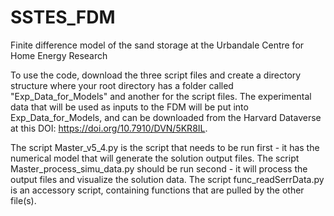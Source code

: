 # SSTES_FDM
Finite difference model of the sand storage at the Urbandale Centre for Home Energy Research

To use the code, download the three script files and create a directory structure where your root directory has a folder called "Exp_Data_for_Models" and another for the script files. The experimental data that will be used as inputs to the FDM will be put into Exp_Data_for_Models, and can be downloaded from the Harvard Dataverse at this DOI: https://doi.org/10.7910/DVN/5KR8IL. 

The script Master_v5_4.py is the script that needs to be run first - it has the numerical model that will generate the solution output files. 
The script Master_process_simu_data.py should be run second - it will process the output files and visualize the solution data.
The script func_readSerrData.py is an accessory script, containing functions that are pulled by the other file(s).
